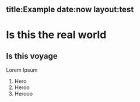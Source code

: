 title:Example
date:now
layout:test
---

# Is this the real world
## Is this voyage
Lorem Ipsum

1. Hero
2. Heroo
3. Herooo

